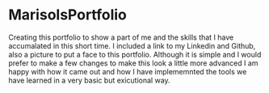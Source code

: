 # MarisolsPortfolio
Creating this portfolio to show a part of me and the skills that I have accumalated in this short time. I included a link to my Linkedin and Github, also a picture to put a face to this portfolio. Although it is simple and I would prefer to make a few changes to make this look a little more advanced I am happy with how it came out and how I have implememnted the tools we have learned in a very basic but exicutional way.